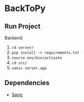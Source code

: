 # BackToPy

## Run Project

Backend:  
1. `cd server/`
2. `pip install -r requirements.txt`
3. `source env/bin/activate`
4. `cd src/`
5. `sanic server.app`

## Dependencies
* [Sanic](https://sanicframework.org/)
